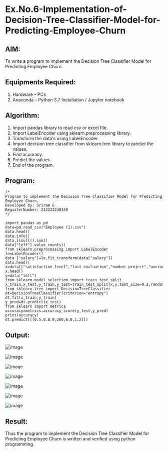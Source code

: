 # Ex.No.6-Implementation-of-Decision-Tree-Classifier-Model-for-Predicting-Employee-Churn

## AIM:
To write a program to implement the Decision Tree Classifier Model for Predicting Employee Churn.

## Equipments Required:
1. Hardware – PCs
2. Anaconda – Python 3.7 Installation / Jupyter notebook

## Algorithm:

1. Import pandas library to read csv or excel file.
2. Import LabelEncoder using sklearn.preprocessing library.
3. Transform the data's using LabelEncoder.
4. Import decision tree classifier from sklearn.tree library to predict the values.
5. Find accuracy.
6. Predict the values.
7. End of the program.

## Program:
```
/*
Program to implement the Decision Tree Classifier Model for Predicting Employee Churn.
Developed by: Sriram G
RegisterNumber: 212222230149
*/
```

```
import pandas as pd
data=pd.read_csv("Employee (1).csv")
data.head()
data.info()
data.isnull().sum()
data["left"].value_counts()
from sklearn.preprocessing import LabelEncoder
le=LabelEncoder()
data ["salary"]=le.fit_transform(data["salary"])
data.head()
x=data[["satisfaction_level","last_evaluation","number_project","average_montly_hours","time_spend_company","Work_accident","promotion_last_5years","salary"]]
x.head()
y=data["left"]
from sklearn.model_selection import train_test_split
x_train,x_test,y_train,y_test=train_test_split(x,y,test_size=0.2,random_state=100)
from sklearn.tree import DecisionTreeClassifier
dt=DecisionTreeClassifier(criterion="entropy")
dt.fit(x_train,y_train)
y_pred=dt.predict(x_test)
from sklearn import metrics
accuracy=metrics.accuracy_score(y_test,y_pred)
print(accuracy)
dt.predict([[0.5,0.8,9,260,6,0,1,2]])
```

## Output:

![image](https://github.com/Sriram8452/Implementation-of-Decision-Tree-Classifier-Model-for-Predicting-Employee-Churn/assets/118708032/82383357-bc11-4984-a9fb-047e903eb7ee)

![image](https://github.com/Sriram8452/Implementation-of-Decision-Tree-Classifier-Model-for-Predicting-Employee-Churn/assets/118708032/76e57ea7-1d7d-41ab-ac5f-e8b55bbfb811)

![image](https://github.com/Sriram8452/Implementation-of-Decision-Tree-Classifier-Model-for-Predicting-Employee-Churn/assets/118708032/83c7b0ff-1a0b-4600-a2db-4ab7b928cebc)

![image](https://github.com/Sriram8452/Implementation-of-Decision-Tree-Classifier-Model-for-Predicting-Employee-Churn/assets/118708032/51f2cca4-b719-47e4-afbc-3e35626ac93b)

![image](https://github.com/Sriram8452/Implementation-of-Decision-Tree-Classifier-Model-for-Predicting-Employee-Churn/assets/118708032/b4fb5d4f-1fae-4092-968d-580f196a1da0)

![image](https://github.com/Sriram8452/Implementation-of-Decision-Tree-Classifier-Model-for-Predicting-Employee-Churn/assets/118708032/1cf6b976-f20d-4fc6-8541-1d1120040db1)

![image](https://github.com/Sriram8452/Implementation-of-Decision-Tree-Classifier-Model-for-Predicting-Employee-Churn/assets/118708032/f9383146-25ca-4342-a747-1a5d3cdf1e1b)







## Result:
Thus the program to implement the  Decision Tree Classifier Model for Predicting Employee Churn is written and verified using python programming.
